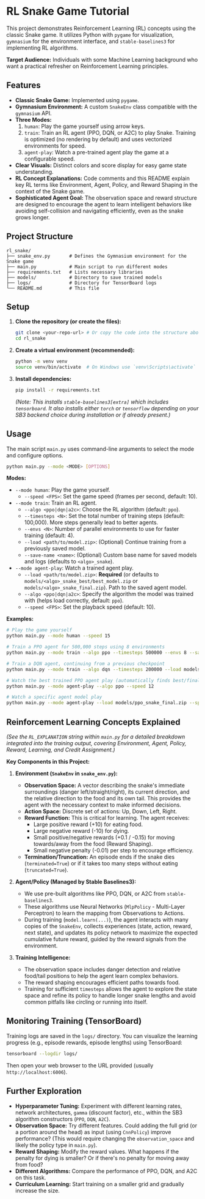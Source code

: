 # RL Snake Game Tutorial

This project demonstrates Reinforcement Learning (RL) concepts using the classic Snake game. It utilizes Python with `pygame` for visualization, `gymnasium` for the environment interface, and `stable-baselines3` for implementing RL algorithms.

**Target Audience:** Individuals with some Machine Learning background who want a practical refresher on Reinforcement Learning principles.

## Features

*   **Classic Snake Game:** Implemented using `pygame`.
*   **Gymnasium Environment:** A custom `SnakeEnv` class compatible with the `gymnasium` API.
*   **Three Modes:**
    1.  `human`: Play the game yourself using arrow keys.
    2.  `train`: Train an RL agent (PPO, DQN, or A2C) to play Snake. Training is optimized (no rendering by default) and uses vectorized environments for speed.
    3.  `agent-play`: Watch a pre-trained agent play the game at a configurable speed.
*   **Clear Visuals:** Distinct colors and score display for easy game state understanding.
*   **RL Concept Explanations:** Code comments and this README explain key RL terms like Environment, Agent, Policy, and Reward Shaping in the context of the Snake game.
*   **Sophisticated Agent Goal:** The observation space and reward structure are designed to encourage the agent to learn intelligent behaviors like avoiding self-collision and navigating efficiently, even as the snake grows longer.

## Project Structure

```
rl_snake/
├── snake_env.py       # Defines the Gymnasium environment for the Snake game
├── main.py            # Main script to run different modes
├── requirements.txt   # Lists necessary libraries
├── models/            # Directory to save trained models
├── logs/              # Directory for TensorBoard logs
└── README.md          # This file
```

## Setup

1.  **Clone the repository (or create the files):**
    ```bash
    git clone <your-repo-url> # Or copy the code into the structure above
    cd rl_snake
    ```
2.  **Create a virtual environment (recommended):**
    ```bash
    python -m venv venv
    source venv/bin/activate  # On Windows use `venv\Scripts\activate`
    ```
3.  **Install dependencies:**
    ```bash
    pip install -r requirements.txt
    ```
    *(Note: This installs `stable-baselines3[extra]` which includes `tensorboard`. It also installs either `torch` or `tensorflow` depending on your SB3 backend choice during installation or if already present.)*

## Usage

The main script `main.py` uses command-line arguments to select the mode and configure options.

```bash
python main.py --mode <MODE> [OPTIONS]
```

**Modes:**

*   `--mode human`: Play the game yourself.
    *   `--speed <FPS>`: Set the game speed (frames per second, default: 10).
*   `--mode train`: Train an RL agent.
    *   `--algo <ppo|dqn|a2c>`: Choose the RL algorithm (default: `ppo`).
    *   `--timesteps <N>`: Set the total number of training steps (default: 100,000). More steps generally lead to better agents.
    *   `--envs <N>`: Number of parallel environments to use for faster training (default: 4).
    *   `--load <path/to/model.zip>`: (Optional) Continue training from a previously saved model.
    *   `--save-name <name>`: (Optional) Custom base name for saved models and logs (defaults to `<algo>_snake`).
*   `--mode agent-play`: Watch a trained agent play.
    *   `--load <path/to/model.zip>`: **Required** (or defaults to `models/<algo>_snake_best/best_model.zip` or `models/<algo>_snake_final.zip`). Path to the saved agent model.
    *   `--algo <ppo|dqn|a2c>`: Specify the algorithm the model was trained with (helps load correctly, default: `ppo`).
    *   `--speed <FPS>`: Set the playback speed (default: 10).

**Examples:**

```bash
# Play the game yourself
python main.py --mode human --speed 15

# Train a PPO agent for 500,000 steps using 8 environments
python main.py --mode train --algo ppo --timesteps 500000 --envs 8 --save-name ppo_snake_long_run

# Train a DQN agent, continuing from a previous checkpoint
python main.py --mode train --algo dqn --timesteps 200000 --load models/dqn_snake_checkpoints/rl_model_100000_steps.zip

# Watch the best trained PPO agent play (automatically finds best/final model)
python main.py --mode agent-play --algo ppo --speed 12

# Watch a specific agent model play
python main.py --mode agent-play --load models/ppo_snake_final.zip --speed 8
```

## Reinforcement Learning Concepts Explained

*(See the `RL_EXPLANATION` string within `main.py` for a detailed breakdown integrated into the training output, covering Environment, Agent, Policy, Reward, Learning, and Credit Assignment.)*

**Key Components in this Project:**

1.  **Environment (`SnakeEnv` in `snake_env.py`):**
    *   **Observation Space:** A vector describing the snake's immediate surroundings (danger left/straight/right), its current direction, and the relative direction to the food and its own tail. This provides the agent with the necessary context to make informed decisions.
    *   **Action Space:** Discrete set of actions: Up, Down, Left, Right.
    *   **Reward Function:** This is critical for learning. The agent receives:
        *   Large positive reward (+10) for eating food.
        *   Large negative reward (-10) for dying.
        *   Small positive/negative rewards (+0.1 / -0.15) for moving towards/away from the food (Reward Shaping).
        *   Small negative penalty (-0.01) per step to encourage efficiency.
    *   **Termination/Truncation:** An episode ends if the snake dies (`terminated=True`) or if it takes too many steps without eating (`truncated=True`).

2.  **Agent/Policy (Managed by Stable Baselines3):**
    *   We use pre-built algorithms like PPO, DQN, or A2C from `stable-baselines3`.
    *   These algorithms use Neural Networks (`MlpPolicy` - Multi-Layer Perceptron) to learn the mapping from Observations to Actions.
    *   During training (`model.learn(...)`), the agent interacts with many copies of the `SnakeEnv`, collects experiences (state, action, reward, next state), and updates its policy network to maximize the expected cumulative future reward, guided by the reward signals from the environment.

3.  **Training Intelligence:**
    *   The observation space includes danger detection and relative food/tail positions to help the agent learn complex behaviors.
    *   The reward shaping encourages efficient paths towards food.
    *   Training for sufficient `timesteps` allows the agent to explore the state space and refine its policy to handle longer snake lengths and avoid common pitfalls like circling or running into itself.

## Monitoring Training (TensorBoard)

Training logs are saved in the `logs/` directory. You can visualize the learning progress (e.g., episode rewards, episode lengths) using TensorBoard:

```bash
tensorboard --logdir logs/
```

Then open your web browser to the URL provided (usually `http://localhost:6006`).

## Further Exploration

*   **Hyperparameter Tuning:** Experiment with different learning rates, network architectures, `gamma` (discount factor), etc., within the SB3 algorithm constructors (`PPO`, `DQN`, `A2C`).
*   **Observation Space:** Try different features. Could adding the full grid (or a portion around the head) as input (using `CnnPolicy`) improve performance? (This would require changing the `observation_space` and likely the policy type in `main.py`).
*   **Reward Shaping:** Modify the reward values. What happens if the penalty for dying is smaller? Or if there's no penalty for moving away from food?
*   **Different Algorithms:** Compare the performance of PPO, DQN, and A2C on this task.
*   **Curriculum Learning:** Start training on a smaller grid and gradually increase the size.